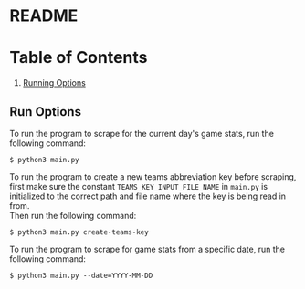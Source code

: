# README

# Table of Contents
1. [Running Options](#Run-Options)

## Run Options
To run the program to scrape for the current day's game stats, run the following command:

```$ python3 main.py```

To run the program to create a new teams abbreviation key before scraping, first make sure the constant `TEAMS_KEY_INPUT_FILE_NAME` in `main.py` is initialized to the correct path and file name where the key is being read in from.  
Then run the following command:

```$ python3 main.py create-teams-key```

To run the program to scrape for game stats from a specific date, run the following command:  

```$ python3 main.py --date=YYYY-MM-DD```


